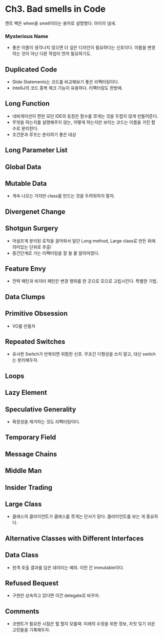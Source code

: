 # Ch3. Bad smells in Code

켄트 벡은 when을 smell이라는 용어로 설명했다. 아이의 냄새.

### Mysterious Name

- 좋은 이름이 생각나지 않으면 더 깊은 디자인이 필요하다는 신호이다. 이름을 변경하는 것이 아닌 다른 작업이 먼저 필요하기도.

## Duplicated Code

- Slide Statements는 코드를 비교해보기 좋은 리팩터링이다.
- IntelliJ의 코드 중복 체크 기능이 유용하다. 리팩터링도 한방에.

## Long Function

- 네비게이션이 편한 모던 IDE의 등장은 함수를 쪼개는 것을 두렵지 않게 만들어준다. 
- 무엇을 하는지를 설명해주지 않는, 어떻게 하는지만 보이는 코드는 이름을 가진 함수로 분리한다.
- 조건문과 루프는 분리하기 좋은 대상

## Long Parameter List

## Global Data

## Mutable Data

- 계속 나오는 거지만 class를 만드는 것을 두려워하지 말자.
 
## Divergenet Change

## Shotgun Surgery

- 어설프게 분리된 로직을 끌어와서 일단 Long method, Large class로 만든 뒤에 의미있는 단위로 추출!
- 중간단계로 가는 리팩터링을 잘 쓸 줄 알아야겠다.

## Feature Envy

- 전략 패턴과 비지터 패턴은 변경 행위를 한 곳으로 모으로 고립시킨다. 특별한 기법.

## Data Clumps

## Primitive Obsession

- VO를 만들자

## Repeated Switches

- 유사한 Switch가 반복되면 위험한 신호. 무조건 다형성을 쓰지 말고, 대신 switch는 분리해두자.

## Loops

## Lazy Element

## Speculative Generality

- 확장성을 제거하는 것도 리팩터링이다.

## Temporary Field

## Message Chains

## Middle Man

## Insider Trading

## Large Class

- 클래스의 클라이언트가 클래스를 쪼개는 단서가 된다. 클라이언트를 보는 게 중요하다.

## Alternative Classes with Different Interfaces

## Data Class

- 원격 호출 결과를 담은 데이터는 예외. 이런 건 immutable이다.

## Refused Bequest

- 구현만 상속하고 있다면 이건 delegate로 바꾸자.

## Comments

- 코멘트가 필요한 시점은 뭘 할지 모를때. 미래의 수정을 위한 정보, 자칫 잊기 쉬운 고민들을 기록해두자.
































